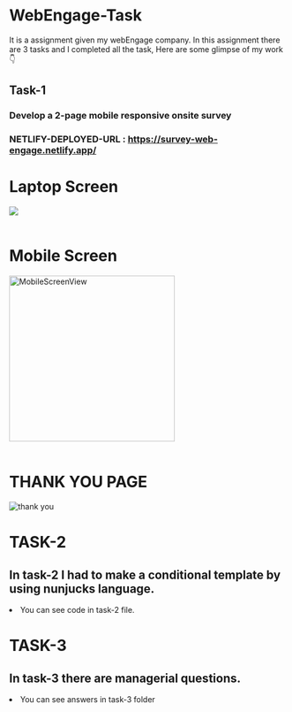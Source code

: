 # WebEngage-Task
It is a assignment given my webEngage company. In this assignment there are 3 tasks and I completed all the task, Here are some glimpse of my work 👇
## Task-1
### Develop a 2-page mobile responsive onsite survey

### NETLIFY-DEPLOYED-URL : https://survey-web-engage.netlify.app/

# Laptop Screen

<img src="https://i.ibb.co/Vj2WZZt/Screenshot-56.png"/>
<br/>
<br/>

# Mobile Screen

<img src="https://i.ibb.co/Vx3GLM5/Screenshot-71.png" width="300px" alt="MobileScreenView"/>
<br/>
<br/>

# THANK YOU PAGE

<img src="https://i.ibb.co/xJ8r0V0/Screenshot-60.png" alt="thank you"/>

# TASK-2

## In task-2 I had to make a conditional template by using nunjucks language.
<li>You can see code in task-2 file.</li>

# TASK-3

## In task-3 there are managerial questions. 
<li>You can see answers in task-3 folder</li>


